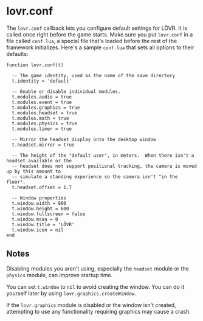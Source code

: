 <!--
category: callback
-->

lovr.conf
===

The `lovr.conf` callback lets you configure default settings for LÖVR.  It is called once right
before the game starts.  Make sure you put `lovr.conf` in a file called `conf.lua`, a special file
that's loaded before the rest of the framework initializes.  Here's a sample `conf.lua` that sets
all options to their defaults:

    function lovr.conf(t)

      -- The game identity, used as the name of the save directory
      t.identity = 'default'

      -- Enable or disable individual modules.
      t.modules.audio = true
      t.modules.event = true
      t.modules.graphics = true
      t.modules.headset = true
      t.modules.math = true
      t.modules.physics = true
      t.modules.timer = true

      -- Mirror the headset display onto the desktop window
      t.headset.mirror = true

      -- The height of the "default user", in meters.  When there isn't a headset available or the
      -- headset does not support positional tracking, the camera is moved up by this amount to
      -- simulate a standing experience so the camera isn't "in the floor".
      t.headset.offset = 1.7

      -- Window properties
      t.window.width = 800
      t.window.height = 600
      t.window.fullscreen = false
      t.window.msaa = 0
      t.window.title = 'LÖVR'
      t.window.icon = nil
    end

Notes
---

Disabling modules you aren't using, especially the `headset` module or the `physics` module,  can
improve startup time.

You can set `t.window` to `nil` to avoid creating the window.  You can do it yourself later by using
`lovr.graphics.createWindow`.

If the `lovr.graphics` module is disabled or the window isn't created, attempting to use any
functionality requiring graphics may cause a crash.

